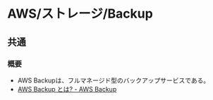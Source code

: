 # AWS/ストレージ/Backup

## 共通

### 概要

- AWS Backupは、フルマネージド型のバックアップサービスである。
- [AWS Backup とは? - AWS Backup](https://docs.aws.amazon.com/ja_jp/aws-backup/latest/devguide/whatisbackup.html)
